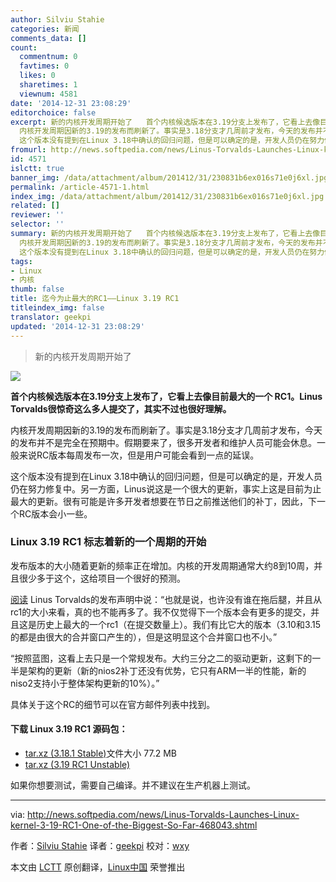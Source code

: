 ```yaml
---
author: Silviu Stahie
categories: 新闻
comments_data: []
count:
  commentnum: 0
  favtimes: 0
  likes: 0
  sharetimes: 1
  viewnum: 4581
date: '2014-12-31 23:08:29'
editorchoice: false
excerpt: 新的内核开发周期开始了   首个内核候选版本在3.19分支上发布了，它看上去像目前最大的一个 RC1。Linus Torvalds很惊奇这么多人提交了，其实不过也很好理解。
  内核开发周期因新的3.19的发布而刷新了。事实是3.18分支才几周前才发布，今天的发布并不是完全在预期中。假期要来了，很多开发者和维护人员可能会休息。一般来说RC版本每周发布一次，但是用户可能会看到一点的延误。
  这个版本没有提到在Linux 3.18中确认的回归问题，但是可以确定的是，开发人员仍在努力修复中。另一方面，Linus说这是一个很大的更新，事实上这是目前为止最大的更
fromurl: http://news.softpedia.com/news/Linus-Torvalds-Launches-Linux-kernel-3-19-RC1-One-of-the-Biggest-So-Far-468043.shtml
id: 4571
islctt: true
banner_img: /data/attachment/album/201412/31/230831b6ex016s71e0j6xl.jpg
permalink: /article-4571-1.html
index_img: /data/attachment/album/201412/31/230831b6ex016s71e0j6xl.jpg.thumb.jpg
related: []
reviewer: ''
selector: ''
summary: 新的内核开发周期开始了   首个内核候选版本在3.19分支上发布了，它看上去像目前最大的一个 RC1。Linus Torvalds很惊奇这么多人提交了，其实不过也很好理解。
  内核开发周期因新的3.19的发布而刷新了。事实是3.18分支才几周前才发布，今天的发布并不是完全在预期中。假期要来了，很多开发者和维护人员可能会休息。一般来说RC版本每周发布一次，但是用户可能会看到一点的延误。
  这个版本没有提到在Linux 3.18中确认的回归问题，但是可以确定的是，开发人员仍在努力修复中。另一方面，Linus说这是一个很大的更新，事实上这是目前为止最大的更
tags:
- Linux
- 内核
thumb: false
title: 迄今为止最大的RC1——Linux 3.19 RC1
titleindex_img: false
translator: geekpi
updated: '2014-12-31 23:08:29'
---
```



> 
> 新的内核开发周期开始了
> 
> 
> 


![](/data/attachment/album/201412/31/230831b6ex016s71e0j6xl.jpg)


**首个内核候选版本在3.19分支上发布了，它看上去像目前最大的一个 RC1。Linus Torvalds很惊奇这么多人提交了，其实不过也很好理解。**


内核开发周期因新的3.19的发布而刷新了。事实是3.18分支才几周前才发布，今天的发布并不是完全在预期中。假期要来了，很多开发者和维护人员可能会休息。一般来说RC版本每周发布一次，但是用户可能会看到一点的延误。


这个版本没有提到在Linux 3.18中确认的回归问题，但是可以确定的是，开发人员仍在努力修复中。另一方面，Linus说这是一个很大的更新，事实上这是目前为止最大的更新。很有可能是许多开发者想要在节日之前推送他们的补丁，因此，下一个RC版本会小一些。


### Linux 3.19 RC1 标志着新的一个周期的开始


发布版本的大小随着更新的频率正在增加。内核的开发周期通常大约8到10周，并且很少多于这个，这给项目一个很好的预测。


[阅读](http://lkml.iu.edu/hypermail/linux/kernel/1412.2/02480.html) Linus Torvalds的发布声明中说：“也就是说，也许没有谁在拖后腿，并且从rc1的大小来看，真的也不能再多了。我不仅觉得下一个版本会有更多的提交，并且这是历史上最大的一个rc1（在提交数量上）。我们有比它大的版本（3.10和3.15的都是由很大的合并窗口产生的），但是这明显这个合并窗口也不小。”


“按照蓝图，这看上去只是一个常规发布。大约三分之二的驱动更新，这剩下的一半是架构的更新（新的nios2补丁还没有优势，它只有ARM一半的性能，新的niso2支持小于整体架构更新的10%）。”


具体关于这个RC的细节可以在官方邮件列表中找到。


#### 下载 Linux 3.19 RC1 源码包：


* [tar.xz (3.18.1 Stable)](https://www.kernel.org/pub/linux/kernel/v3.x/linux-3.18.1.tar.xz)文件大小 77.2 MB
* [tar.xz (3.19 RC1 Unstable)](https://www.kernel.org/pub/linux/kernel/v3.x/testing/linux-3.19-rc1.tar.xz)


如果你想要测试，需要自己编译。并不建议在生产机器上测试。




---


via: <http://news.softpedia.com/news/Linus-Torvalds-Launches-Linux-kernel-3-19-RC1-One-of-the-Biggest-So-Far-468043.shtml>


作者：[Silviu Stahie](http://news.softpedia.com/editors/browse/silviu-stahie) 译者：[geekpi](https://github.com/geekpi) 校对：[wxy](https://github.com/wxy)


本文由 [LCTT](https://github.com/LCTT/TranslateProject) 原创翻译，[Linux中国](http://linux.cn/) 荣誉推出